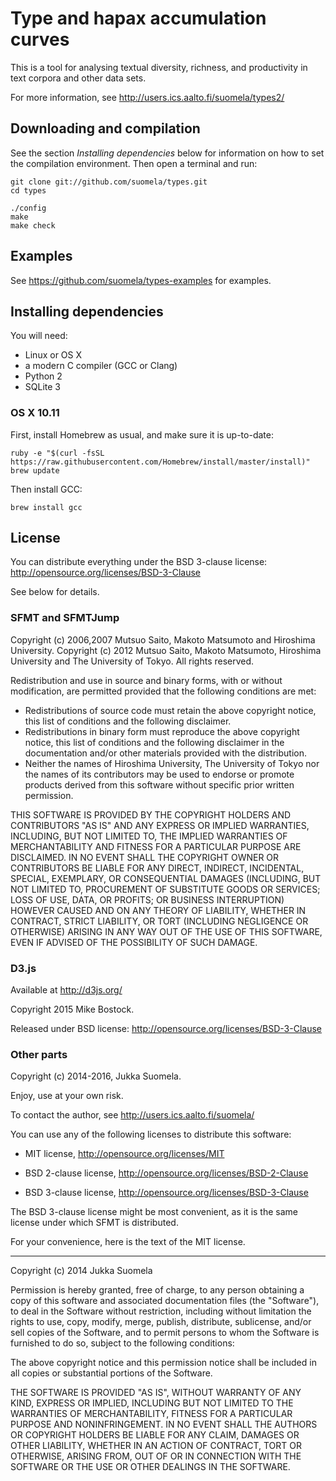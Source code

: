 Type and hapax accumulation curves
==================================

This is a tool for analysing textual diversity, richness, and
productivity in text corpora and other data sets.

For more information, see
http://users.ics.aalto.fi/suomela/types2/


Downloading and compilation
---------------------------

See the section *Installing dependencies* below for information on how
to set the compilation environment. Then open a terminal and run:

    git clone git://github.com/suomela/types.git
    cd types
    
    ./config
    make
    make check


Examples
--------

See https://github.com/suomela/types-examples for examples.


Installing dependencies
-----------------------

You will need:

  - Linux or OS X
  - a modern C compiler (GCC or Clang)
  - Python 2
  - SQLite 3


### OS X 10.11

First, install Homebrew as usual, and make sure it is up-to-date:

    ruby -e "$(curl -fsSL https://raw.githubusercontent.com/Homebrew/install/master/install)"
    brew update

Then install GCC:

    brew install gcc


License
-------

You can distribute everything under the BSD 3-clause license:
http://opensource.org/licenses/BSD-3-Clause

See below for details.


### SFMT and SFMTJump

Copyright (c) 2006,2007 Mutsuo Saito, Makoto Matsumoto and Hiroshima
University.
Copyright (c) 2012 Mutsuo Saito, Makoto Matsumoto, Hiroshima University
and The University of Tokyo.
All rights reserved.

Redistribution and use in source and binary forms, with or without
modification, are permitted provided that the following conditions are
met:

* Redistributions of source code must retain the above copyright
  notice, this list of conditions and the following disclaimer.
* Redistributions in binary form must reproduce the above
  copyright notice, this list of conditions and the following
  disclaimer in the documentation and/or other materials provided
  with the distribution.
* Neither the names of Hiroshima University, The University of
  Tokyo nor the names of its contributors may be used to endorse
  or promote products derived from this software without specific
  prior written permission.

THIS SOFTWARE IS PROVIDED BY THE COPYRIGHT HOLDERS AND CONTRIBUTORS
"AS IS" AND ANY EXPRESS OR IMPLIED WARRANTIES, INCLUDING, BUT NOT
LIMITED TO, THE IMPLIED WARRANTIES OF MERCHANTABILITY AND FITNESS FOR
A PARTICULAR PURPOSE ARE DISCLAIMED. IN NO EVENT SHALL THE COPYRIGHT
OWNER OR CONTRIBUTORS BE LIABLE FOR ANY DIRECT, INDIRECT, INCIDENTAL,
SPECIAL, EXEMPLARY, OR CONSEQUENTIAL DAMAGES (INCLUDING, BUT NOT
LIMITED TO, PROCUREMENT OF SUBSTITUTE GOODS OR SERVICES; LOSS OF USE,
DATA, OR PROFITS; OR BUSINESS INTERRUPTION) HOWEVER CAUSED AND ON ANY
THEORY OF LIABILITY, WHETHER IN CONTRACT, STRICT LIABILITY, OR TORT
(INCLUDING NEGLIGENCE OR OTHERWISE) ARISING IN ANY WAY OUT OF THE USE
OF THIS SOFTWARE, EVEN IF ADVISED OF THE POSSIBILITY OF SUCH DAMAGE.


### D3.js

Available at http://d3js.org/

Copyright 2015 Mike Bostock.

Released under BSD license:
http://opensource.org/licenses/BSD-3-Clause


### Other parts

Copyright (c) 2014-2016, Jukka Suomela.

Enjoy, use at your own risk.

To contact the author, see http://users.ics.aalto.fi/suomela/

You can use any of the following licenses to distribute this software:

  - MIT license, http://opensource.org/licenses/MIT

  - BSD 2-clause license, http://opensource.org/licenses/BSD-2-Clause

  - BSD 3-clause license, http://opensource.org/licenses/BSD-3-Clause

The BSD 3-clause license might be most convenient, as it is the same
license under which SFMT is distributed.

For your convenience, here is the text of the MIT license.

----

Copyright (c) 2014 Jukka Suomela

Permission is hereby granted, free of charge, to any person obtaining a copy
of this software and associated documentation files (the "Software"), to deal
in the Software without restriction, including without limitation the rights
to use, copy, modify, merge, publish, distribute, sublicense, and/or sell
copies of the Software, and to permit persons to whom the Software is
furnished to do so, subject to the following conditions:

The above copyright notice and this permission notice shall be included in
all copies or substantial portions of the Software.

THE SOFTWARE IS PROVIDED "AS IS", WITHOUT WARRANTY OF ANY KIND, EXPRESS OR
IMPLIED, INCLUDING BUT NOT LIMITED TO THE WARRANTIES OF MERCHANTABILITY,
FITNESS FOR A PARTICULAR PURPOSE AND NONINFRINGEMENT. IN NO EVENT SHALL THE
AUTHORS OR COPYRIGHT HOLDERS BE LIABLE FOR ANY CLAIM, DAMAGES OR OTHER
LIABILITY, WHETHER IN AN ACTION OF CONTRACT, TORT OR OTHERWISE, ARISING FROM,
OUT OF OR IN CONNECTION WITH THE SOFTWARE OR THE USE OR OTHER DEALINGS IN
THE SOFTWARE.
